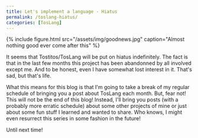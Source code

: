 ```yaml
---
title: Let's implement a language - Hiatus
permalink: /toslang-hiatus/
categories: [TosLang]
---
```


{%
    include figure.html
    src="/assets/img/goodnews.jpg"
    caption="Almost nothing good ever come after this"
%}

It seems that Tostitos/TosLang will be put on hiatus indefinitely. The fact is that in the last few months this project has been abandonned by all involved except me. And to be honest, even I have somewhat lost interest in it. That's sad, but that's life.

What this means for this blog is that I'm going to take a break of my regular schedule of bringing you a post about TosLang each month. But, fear not! This will not be the end of this blog! Instead, I'll bring you posts (with a probably more erratic schedule) about some other projects of mine or just about some fun stuff I learned and wanted to share. Who knows, I might even resurrect this series in some fashion in the future!

Until next time!
